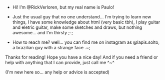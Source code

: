 - Hi! I’m @RickVerloren, but my real name is Paulo!

- Just the usual guy that no one understand... I'm trying to learn new things, I have some knowledge about html (very basic tbh), I play guitar and eletric guitar, make some sketches and draws, but nothing awesome... and I'm thirsty ;-; 

- How to reach me? well... you can find me on instagram as @lapis.solto, a brazilian guy with a strange face .~;


Thanks for reading! Hope you have a nice day! And if you need a friend or help with anything that I can provide, just call me ^~^

(I'm new here so... any help or advice is accepted)
<!---
RickVerloren/RickVerloren is a ✨ special ✨ repository because its `README.md` (this file) appears on your GitHub profile.
You can click the Preview link to take a look at your changes.
--->
